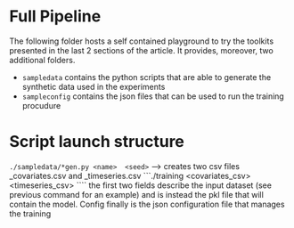 # Full Pipeline 

The following folder hosts a self contained playground to try the toolkits presented in the last 2 sections of the article.
It provides, moreover, two additional folders.

- ```sampledata``` contains the python scripts that are able to generate the synthetic data used in the experiments
- ```sampleconfig``` contains the json files that can be used to run the training procudure


# Script launch structure

```./sampledata/*gen.py <name>  <seed>``` --> creates two csv files <name>_covariates.csv and  <name>_timeseries.csv 
```./training <covariates_csv> <timeseries_csv> <output> <config> ```` the first two fields describe the input dataset (see previous command for an example)  and <output> is instead the pkl  file that will contain the model. Config finally is the json configuration file that manages the training 
